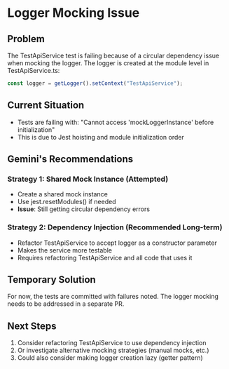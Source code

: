 # Logger Mocking Issue

## Problem

The TestApiService test is failing because of a circular dependency issue when mocking the logger. The logger is created at the module level in TestApiService.ts:

```typescript
const logger = getLogger().setContext("TestApiService");
```

## Current Situation

- Tests are failing with: "Cannot access 'mockLoggerInstance' before initialization"
- This is due to Jest hoisting and module initialization order

## Gemini's Recommendations

### Strategy 1: Shared Mock Instance (Attempted)

- Create a shared mock instance
- Use jest.resetModules() if needed
- **Issue**: Still getting circular dependency errors

### Strategy 2: Dependency Injection (Recommended Long-term)

- Refactor TestApiService to accept logger as a constructor parameter
- Makes the service more testable
- Requires refactoring TestApiService and all code that uses it

## Temporary Solution

For now, the tests are committed with failures noted. The logger mocking needs to be addressed in a separate PR.

## Next Steps

1. Consider refactoring TestApiService to use dependency injection
2. Or investigate alternative mocking strategies (manual mocks, etc.)
3. Could also consider making logger creation lazy (getter pattern)

